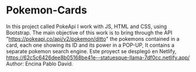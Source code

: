 # Pokemon-Cards
In this project called PokeApi I work with JS, HTML and CSS, using Bootstrap. The main objective of this work is to bring through the API "https://pokeapi.co/api/v2/pokemon/ditto" the pokemons contained in a card, each one showing its ID and its power in a POP-UP, It contains a separate pokemon search engine.
Este proyect se desplegó en Netlify,
https://62c5c6426dee8b05168be41e--statuesque-llama-7df0cc.netlify.app/
Author: Encina Pablo David.